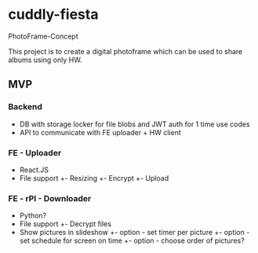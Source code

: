 # cuddly-fiesta
PhotoFrame-Concept

This project is to create a digital photoframe which can be used to share albums using only HW.

## MVP ##

### Backend ###
- DB with storage locker for file blobs and JWT auth for 1 time use codes
- API to communicate with FE uploader + HW client

### FE - Uploader ###
- React.JS
- File support
+- Resizing
+- Encrypt
+- Upload

### FE - rPI - Downloader ###
- Python?
- File support
+- Decrypt files
- Show pictures in slideshow
+- option - set timer per picture
+- option - set schedule for screen on time
+- option - choose order of pictures?


